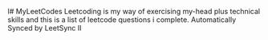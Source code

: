 I# MyLeetCodes
Leetcoding is my way of exercising my-head plus technical skills and this is a list of leetcode questions i complete. Automatically Synced by LeetSync 
II

